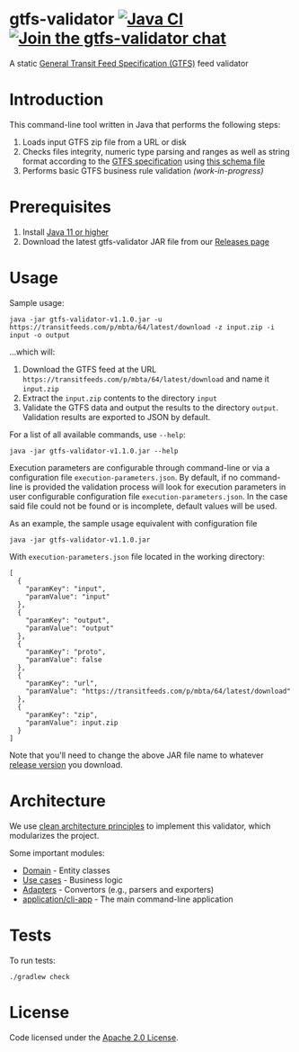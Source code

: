 # gtfs-validator [![Java CI](https://github.com/MobilityData/gtfs-validator/workflows/Java%20CI/badge.svg)](https://github.com/MobilityData/gtfs-validator/actions?query=workflow%3A%22Java+CI%22) [![Join the gtfs-validator chat](https://mobilitydata-io.herokuapp.com/badge.svg)](https://mobilitydata-io.herokuapp.com/)

A static [General Transit Feed Specification (GTFS)](http://gtfs.org/reference/static/) feed validator

# Introduction

This command-line tool written in Java that performs the following steps:
1. Loads input GTFS zip file from a URL or disk
1. Checks files integrity, numeric type parsing and ranges as well as string format according to the [GTFS specification](http://gtfs.org/reference/static/#field-types) using [this schema file](https://github.com/MobilityData/gtfs-validator/blob/v1.1.0/adapter/repository/in-memory-simple/src/main/resources/gtfs_spec.asciipb)
1. Performs basic GTFS business rule validation *(work-in-progress)*

# Prerequisites
1. Install [Java 11 or higher](https://www.oracle.com/java/technologies/javase-downloads.html)
1. Download the latest gtfs-validator JAR file from our [Releases page](https://github.com/MobilityData/gtfs-validator/releases)

# Usage

Sample usage:

``` 
java -jar gtfs-validator-v1.1.0.jar -u https://transitfeeds.com/p/mbta/64/latest/download -z input.zip -i input -o output
```

...which will:
 1. Download the GTFS feed at the URL `https://transitfeeds.com/p/mbta/64/latest/download` and name it `input.zip`
 1. Extract the `input.zip` contents to the directory `input`
 1. Validate the GTFS data and output the results to the directory `output`. Validation results are exported to JSON by default.

For a list of all available commands, use `--help`:

``` 
java -jar gtfs-validator-v1.1.0.jar --help
```

Execution parameters are configurable through command-line or via a configuration file `execution-parameters.json`. 
By default, if no command-line is provided the validation process will look for execution parameters in user configurable configuration file `execution-parameters.json`.
In the case said file could not be found or is incomplete, default values will be used.

As an example, the sample usage equivalent with configuration file 

``` 
java -jar gtfs-validator-v1.1.0.jar
```

With `execution-parameters.json` file located in the working directory:
 
```
[
  {
    "paramKey": "input",
    "paramValue": "input"
  },
  {
    "paramKey": "output",
    "paramValue": "output"
  },
  {
    "paramKey": "proto",
    "paramValue": false
  },
  {
    "paramKey": "url",
    "paramValue": "https://transitfeeds.com/p/mbta/64/latest/download"
  },
  {
    "paramKey": "zip",
    "paramValue": input.zip
  }
]
```




Note that you'll need to change the above JAR file name to whatever [release version](https://github.com/MobilityData/gtfs-validator/releases) you download.

# Architecture

We use [clean architecture principles](https://medium.com/slalom-build/clean-architecture-with-java-11-f78bba431041) to implement this validator, which modularizes the project.

Some important modules:
* [Domain](domain) - Entity classes
* [Use cases](usecase) - Business logic 
* [Adapters](adapter) - Convertors (e.g., parsers and exporters)
* [application/cli-app](application/cli-app) - The main command-line application

# Tests

To run tests: 

```
./gradlew check
```

# License

Code licensed under the [Apache 2.0 License](http://www.apache.org/licenses/LICENSE-2.0).
